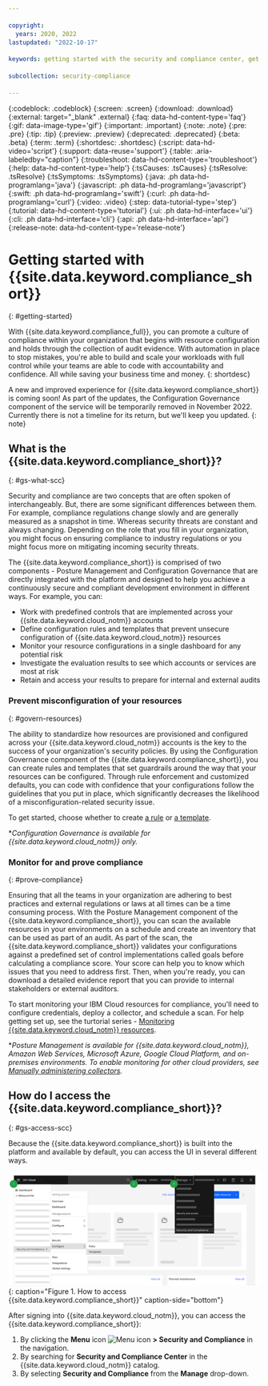 ```yaml
---

copyright:
  years: 2020, 2022
lastupdated: "2022-10-17"

keywords: getting started with the security and compliance center, get started, security, compliance

subcollection: security-compliance

---
```


{:codeblock: .codeblock}
{:screen: .screen}
{:download: .download}
{:external: target="_blank" .external}
{:faq: data-hd-content-type='faq'}
{:gif: data-image-type='gif'}
{:important: .important}
{:note: .note}
{:pre: .pre}
{:tip: .tip}
{:preview: .preview}
{:deprecated: .deprecated}
{:beta: .beta}
{:term: .term}
{:shortdesc: .shortdesc}
{:script: data-hd-video='script'}
{:support: data-reuse='support'}
{:table: .aria-labeledby="caption"}
{:troubleshoot: data-hd-content-type='troubleshoot'}
{:help: data-hd-content-type='help'}
{:tsCauses: .tsCauses}
{:tsResolve: .tsResolve}
{:tsSymptoms: .tsSymptoms}
{:java: .ph data-hd-programlang='java'}
{:javascript: .ph data-hd-programlang='javascript'}
{:swift: .ph data-hd-programlang='swift'}
{:curl: .ph data-hd-programlang='curl'}
{:video: .video}
{:step: data-tutorial-type='step'}
{:tutorial: data-hd-content-type='tutorial'}
{:ui: .ph data-hd-interface='ui'}
{:cli: .ph data-hd-interface='cli'}
{:api: .ph data-hd-interface='api'}
{:release-note: data-hd-content-type='release-note'}

# Getting started with {{site.data.keyword.compliance_short}}
{: #getting-started}

With {{site.data.keyword.compliance_full}}, you can promote a culture of compliance within your organization that begins with resource configuration and holds through the collection of audit evidence. With automation in place to stop mistakes, you're able to build and scale your workloads with full control while your teams are able to code with accountability and confidence. All while saving your business time and money.
{: shortdesc}

A new and improved experience for {{site.data.keyword.compliance_short}} is coming soon! As part of the updates, the Configuration Governance component of the service will be temporarily removed in November 2022. Currently there is not a timeline for its return, but we'll keep you updated.
{: note}

## What is the {{site.data.keyword.compliance_short}}?
{: #gs-what-scc}

Security and compliance are two concepts that are often spoken of interchangeably. But, there are some significant differences between them. For example, compliance regulations change slowly and are generally measured as a snapshot in time. Whereas security threats are constant and always changing. Depending on the role that you fill in your organization, you might focus on ensuring compliance to industry regulations or you might focus more on mitigating incoming security threats.

The {{site.data.keyword.compliance_short}} is comprised of two components - Posture Management and Configuration Governance that are directly integrated with the platform and designed to help you achieve a continuously secure and compliant development environment in different ways. For example, you can:

* Work with predefined controls that are implemented across your {{site.data.keyword.cloud_notm}} accounts
* Define configuration rules and templates that prevent unsecure configuration of {{site.data.keyword.cloud_notm}} resources
* Monitor your resource configurations in a single dashboard for any potential risk
* Investigate the evaluation results to see which accounts or services are most at risk
* Retain and access your results to prepare for internal and external audits



### Prevent misconfiguration of your resources
{: #govern-resources}

The ability to standardize how resources are provisioned and configured across your {{site.data.keyword.cloud_notm}} accounts is the key to the success of your organization's security policies. By using the Configuration Governance component of the {{site.data.keyword.compliance_short}}, you can create rules and templates that set guardrails around the way that your resources can be configured. Through rule enforcement and customized defaults, you can code with confidence that your configurations follow the guidelines that you put in place, which significantly decreases the likelihood of a misconfiguration-related security issue.

To get started, choose whether to create [a rule](/docs/security-compliance?topic=security-compliance-rules-define) or [a template](/docs/security-compliance?topic=security-compliance-templates-define).

&ast;*Configuration Governance is available for {{site.data.keyword.cloud_notm}} only.*

### Monitor for and prove compliance
{: #prove-compliance}

Ensuring that all the teams in your organization are adhering to best practices and external regulations or laws at all times can be a time consuming process. With the Posture Management component of the {{site.data.keyword.compliance_short}}, you can scan the available resources in your environments on a schedule and create an inventory that can be used as part of an audit. As part of the scan, the {{site.data.keyword.compliance_short}} validates your configurations against a predefined set of control implementations called goals before calculating a compliance score. Your score can help you to know which issues that you need to address first. Then, when you're ready, you can download a detailed evidence report that you can provide to internal stakeholders or external auditors.

To start monitoring your IBM Cloud resources for compliance, you'll need to configure credentials, deploy a collector, and schedule a scan. For help getting set up, see the turtorial series - [Monitoring {{site.data.keyword.cloud_notm}} resources](/docs/security-compliance?topic=security-compliance-ibm-credential).

&ast;*Posture Management is available for {{site.data.keyword.cloud_notm}}, Amazon Web Services, Microsoft Azure, Google Cloud Platform, and on-premises environments. To enable monitoring for other cloud providers, see [Manually administering collectors](/docs/security-compliance?topic=security-compliance-collector-manual).*



## How do I access the {{site.data.keyword.compliance_short}}?
{: #gs-access-scc}

Because the {{site.data.keyword.compliance_short}} is built into the platform and available by default, you can access the UI in several different ways.


![The diagram shows the three different ways in which you can access the Security and Compliance Center UI.](../images/get-started-ui.svg){: caption="Figure 1. How to access {{site.data.keyword.compliance_short}}" caption-side="bottom"}


After signing into {{site.data.keyword.cloud_notm}}, you can access the {{site.data.keyword.compliance_short}}:

1. By clicking the **Menu** icon ![Menu icon](../../icons/icon_hamburger.svg) **> Security and Compliance** in the navigation.
2. By searching for **Security and Compliance Center** in the {{site.data.keyword.cloud_notm}} catalog.
3. By selecting **Security and Compliance** from the **Manage** drop-down.


